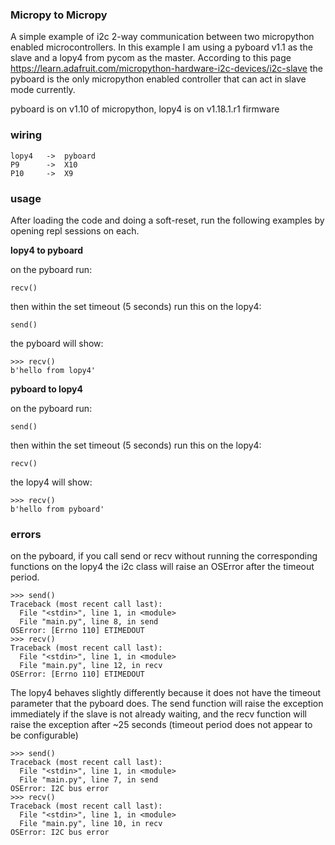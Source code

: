 ### Micropy to Micropy
A simple example of i2c 2-way communication between two micropython enabled microcontrollers.
In this example I am using a pyboard v1.1 as the slave and a lopy4 from pycom as the master.
According to this page https://learn.adafruit.com/micropython-hardware-i2c-devices/i2c-slave
the pyboard is the only micropython enabled controller that can act in slave mode currently.

pyboard is on v1.10 of micropython, lopy4 is on v1.18.1.r1 firmware

### wiring

    lopy4   ->  pyboard
    P9      ->  X10
    P10     ->  X9

### usage
After loading the code and doing a soft-reset, run the following examples by opening repl sessions on each.

**lopy4 to pyboard**

on the pyboard run:

    recv()

then within the set timeout (5 seconds) run this on the lopy4:

    send()
    
the pyboard will show:

    >>> recv()
    b'hello from lopy4'
    
**pyboard to lopy4**

on the pyboard run:

    send()

then within the set timeout (5 seconds) run this on the lopy4:

    recv()
    
the lopy4 will show:
    
    >>> recv()
    b'hello from pyboard'
    
### errors
on the pyboard, if you call send or recv without running the corresponding functions on the lopy4 the i2c class will raise an OSError after the timeout period.

    >>> send()
    Traceback (most recent call last):
      File "<stdin>", line 1, in <module>
      File "main.py", line 8, in send
    OSError: [Errno 110] ETIMEDOUT
    >>> recv()
    Traceback (most recent call last):
      File "<stdin>", line 1, in <module>
      File "main.py", line 12, in recv
    OSError: [Errno 110] ETIMEDOUT
    
The lopy4 behaves slightly differently because it does not have the timeout parameter that the pyboard does.
The send function will raise the exception immediately if the slave is not already waiting, and the
recv function will raise the exception after ~25 seconds (timeout period does not appear to be configurable) 

    >>> send()
    Traceback (most recent call last):
      File "<stdin>", line 1, in <module>
      File "main.py", line 7, in send
    OSError: I2C bus error
    >>> recv()
    Traceback (most recent call last):
      File "<stdin>", line 1, in <module>
      File "main.py", line 10, in recv
    OSError: I2C bus error
